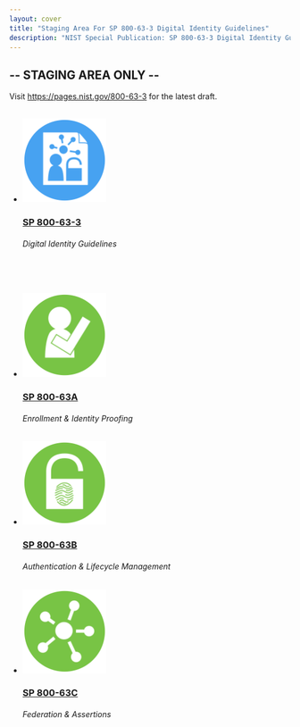 ```yaml
---
layout: cover
title: "Staging Area For SP 800-63-3 Digital Identity Guidelines"
description: "NIST Special Publication: SP 800-63-3 Digital Identity Guidelines"
---
```

<section class="home home-title" markdown="1">

# -- STAGING AREA ONLY --

Visit <https://pages.nist.gov/800-63-3> for the latest draft.  <br><br>


</section>
<section class="home home-about" markdown="1">
<div class="section-container" markdown="1">
<div class="section-content" markdown="1">

<ul class="audiences">
<li>
  <div>
    <a href="sp800-63-3.html"><img src="assets/63.png" alt="SP 800-63-3" width="150px" height="150px"></a>
  </div>
  <h3><a href="sp800-63-3.html">SP 800-63-3</a></h3>
  <h6>Digital Identity Guidelines</h6>
</li>
</ul>
<br><br>
<ul class="audiences">
<li>
  <div>
    <a href="sp800-63a.html"><img src="assets/63a.png" alt="SP 800-63A" width="150px" height="150px"></a>
  </div>
  <h3><a href="sp800-63a.html">SP 800-63A</a></h3>
  <h6>Enrollment & Identity Proofing</h6>
</li>
<li>
  <div>
    <a href="sp800-63b.html"><img src="assets/63b.png" alt="SP 800-63B" width="150px" height="150px"></a>
  </div>
  <h3><a href="sp800-63b.html">SP 800-63B</a></h3>
  <h6>Authentication & Lifecycle Management</h6>
</li>
<li>
  <div>
    <a href="sp800-63c.html"><img src="assets/63c.png" alt="SP 800-63C" width="150px" height="150px"></a>
  </div>
  <h3><a href="sp800-63c.html">SP 800-63C</a></h3>
  <h6>Federation & Assertions</h6>
</li>
</ul>

</div>
</div>
</section>
